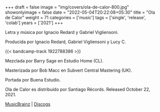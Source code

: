 +++
draft = false
image = "img/covers/ola-de-calor-800.jpg"
showonlyimage = false
date = "2022-05-04T20:22:08+05:30"
title = "Ola de Calor"
weight = 71
categories = ['music']
tags = ['single', 'release', 'colab']
years = ['2021']
+++

<!--more-->

Letra y música por Ignacio Redard y Gabriel Vigliensoni.

Producida por Ignacio Redard, Gabriel Vigliensoni y Lucy C.

{{< bandcamp-track 1922788386 >}}
 


Mezclada por Barry Sage en Estudio Home (CL).

Masterizada por Bob Macc en Subvert Central Mastering (UK).

Portada por Buena Estudio.

Ola de Calor es distribuído por Santiago Récords. Released October 22, 2021.


[MusicBrainz](https://musicbrainz.org/release-group/82011d34-b33a-4034-ae62-d038cef35635) | [Discogs](https://www.discogs.com/release/20703670-Tragatierra-Ignacio-Redard-vigliensoni-Ola-de-Calor)

